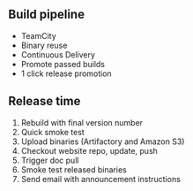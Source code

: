 ## Build pipeline

* TeamCity
* Binary reuse
* Continuous Delivery
* Promote passed builds
* 1 click release promotion

## Release time

1. Rebuild with final version number
2. Quick smoke test
3. Upload binaries (Artifactory and Amazon S3)
4. Checkout website repo, update, push
5. Trigger doc pull
6. Smoke test released binaries
7. Send email with announcement instructions

